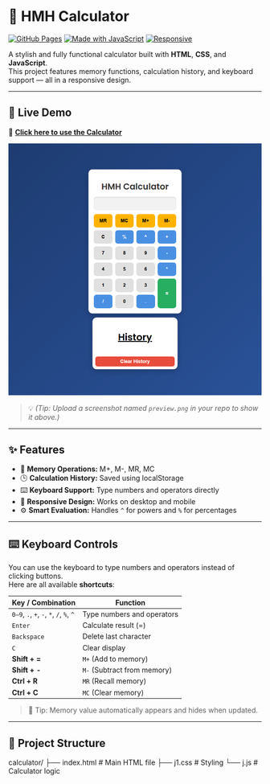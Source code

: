 # 🧮 HMH Calculator

[![GitHub Pages](https://img.shields.io/badge/Deployed-GitHub%20Pages-blue?style=flat-square&logo=github)](https://hmhhbi.github.io/calculator/)
[![Made with JavaScript](https://img.shields.io/badge/Made%20with-JavaScript-yellow?style=flat-square&logo=javascript)](https://developer.mozilla.org/en-US/docs/Web/JavaScript)
[![Responsive](https://img.shields.io/badge/Responsive-Design-success?style=flat-square&logo=css3)](https://hmhhbi.github.io/calculator/)

A stylish and fully functional calculator built with **HTML**, **CSS**, and **JavaScript**.  
This project features memory functions, calculation history, and keyboard support — all in a responsive design.

---

## 🚀 Live Demo
🔗 **[Click here to use the Calculator](https://hmhhbi.github.io/calculator/)**

![Calculator Preview](https://raw.githubusercontent.com/HMHHBI/calculator/main/preview.png)

> 💡 *(Tip: Upload a screenshot named `preview.png` in your repo to show it above.)*

---

## ✨ Features
- 🧠 **Memory Operations:** M+, M-, MR, MC  
- 🕒 **Calculation History:** Saved using localStorage  
- ⌨️ **Keyboard Support:** Type numbers and operators directly  
- 💅 **Responsive Design:** Works on desktop and mobile  
- ⚙️ **Smart Evaluation:** Handles `^` for powers and `%` for percentages  

---

## ⌨️ Keyboard Controls

You can use the keyboard to type numbers and operators instead of clicking buttons.  
Here are all available **shortcuts**:

| Key / Combination | Function |
|-------------------|-----------|
| `0–9`, `.`, `+`, `-`, `*`, `/`, `%`, `^` | Type numbers and operators |
| `Enter` | Calculate result (=) |
| `Backspace` | Delete last character |
| `C` | Clear display |
| **Shift + =** | `M+` (Add to memory) |
| **Shift + -** | `M-` (Subtract from memory) |
| **Ctrl + R** | `MR` (Recall memory) |
| **Ctrl + C** | `MC` (Clear memory) |

> 🧠 Tip: Memory value automatically appears and hides when updated.

---

## 📂 Project Structure
calculator/
├── index.html # Main HTML file
├── j1.css # Styling
└── j.js # Calculator logic
